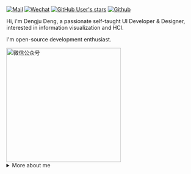 [![Mail](https://img.shields.io/badge/-wj871287@gmail.com-gray?style=flat-square&logo=gmail&logoColor=red&link=)](mailto:wj871287@gmail.com)
[![Wechat](https://img.shields.io/badge/-Turkyden-07c160?style=flat-square&logo=Wechat&logoColor=white&link=https://www.linkedin.com/in/dengju-deng-8707b7a5/)](https://www.linkedin.com/in/alexey-khachatryan-8707b7a5/)
[![GitHub User's stars](https://img.shields.io/github/stars/Turkyden?style=social)](https://github.com/Turkyden)
[![Github](https://img.shields.io/github/followers/Turkyden?label=Follow&style=social)](https://github.com/Turkyden)

Hi, i'm Dengju Deng, a passionate self-taught UI Developer & Designer, interested in information visualization and HCI. 

I'm open-source development enthusiast.

<!-- 
[![github](https://cdn.jsdelivr.net/gh/turkyden/md-resume/logo/social/github.png)](https://github.com/turkyden)&nbsp;&nbsp;
[![zhihu](https://cdn.jsdelivr.net/gh/turkyden/md-resume/logo/social/zhihu.png)](https://www.zhihu.com/people/a-ju-76)&nbsp;&nbsp;
[![segmentfault](https://cdn.jsdelivr.net/gh/turkyden/md-resume/logo/social/segmentfault.png)](https://segmentfault.com/u/turkyden)&nbsp;&nbsp;
[![juejin](https://cdn.jsdelivr.net/gh/turkyden/md-resume/logo/social/juejin.png)](https://juejin.im/user/1099167357484327)&nbsp;&nbsp;
[![yuque](https://cdn.jsdelivr.net/gh/turkyden/md-resume/logo/social/yuque.png)](https://www.yuque.com/turkyden)&nbsp;&nbsp;
[![stackoverflow](https://cdn.jsdelivr.net/gh/turkyden/md-resume/logo/social/stackoverflow.png)](https://stackoverflow.com/users/9764081/turkyden)&nbsp;&nbsp;
[![codepen](https://cdn.jsdelivr.net/gh/turkyden/md-resume/logo/social/codepen.png)](https://codepen.io/turkyden)&nbsp;&nbsp;
[![codesandbox](https://cdn.jsdelivr.net/gh/turkyden/md-resume/logo/social/codesandbox.png)](https://codesandbox.io/u/turkyden)&nbsp;&nbsp;
[![dribbble](https://cdn.jsdelivr.net/gh/turkyden/md-resume/logo/social/dribbble.png)](https://dribbble.com/turkyden)&nbsp;&nbsp; -->

<img width="300" alt="微信公众号" src="https://github.com/user-attachments/assets/9406771c-6cea-4bfb-a980-caefacfda510">

<!-- ![XNt2CERLzVCZcvTjR1eRb3zaATI](https://github.com/user-attachments/assets/6bf02593-b2c0-4308-a3a2-8574c5857924) -->

<!-- <img width="300" src="https://user-images.githubusercontent.com/24560160/194598238-02951753-7d7e-4768-8db6-672ffc080aeb.png"> -->

<details>

<summary>More about me</summary>

<br/>

[![Anurag's github stats](https://github-readme-stats.vercel.app/api?username=Turkyden)](https://github.com/Turkyden)

| 代表作 | 简介 |
| -------- | -------- |
| [react-darkreader](https://github.com/Turkyden/react-darkreader) | 🌓 A React Hook for adding a dark / night mode to your site. |
| [watermark-pro](https://github.com/Turkyden/watermark-pro) | 💦 保护您的敏感信息，一款所见即所得的证件加水印工具 |
| [tiny-procode](https://github.com/Turkyden/tiny-procode) | ⚡ A procode solution for SPA (Single Page Application) |
| [wechat-link](https://github.com/Turkyden/wechat-link) | 🥕 微信公众号无法外链怎么办？一行代码搞定长按识别二维码 |
| [handsome-elements](https://github.com/Turkyden/handsome-elements) | 💠 企业级中后台看板物料组件库 |
| [印记中文·核心成员](https://github.com/docschina) | 🀄 深入挖掘国外前端新领域，为中国 Web 前端开发人员提供优质文档！ |

正在通过 https://web.dev/learn 与 [IDVX LAB](https://space.bilibili.com/1128138976?spm_id_from=333.788.b_765f7570696e666f.2) 学习前端技术。
  
https://user-images.githubusercontent.com/24560160/120431173-b5fc4e80-c3aa-11eb-8a60-7b2967906972.mp4
  
</details>

<!-- 
2025-06-16

> **过早的优化是万恶之源。**  
-->
